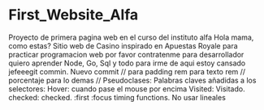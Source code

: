 # First_Website_Alfa
Proyecto de primera pagina web en el curso del instituto alfa Hola mama, como estas?
Sitio web de Casino inspirado en Apuestas Royale para practicar programacion web por favor contratenme para 
desarrollador quiero aprender Node, Go, Sql y todo para irme de aqui estoy cansado jefeeegit commin.
Nuevo commit
// para padding rem para texto rem
// porcentaje para lo demas
// Pseudoclases: Palabras claves añadidas a los selectores:
Hover: cuando pase el mouse por encima 
Visited: Visitado.
checked: checked.
:first
:focus
timing functions.
No usar lineales